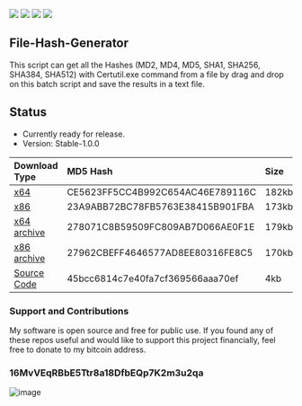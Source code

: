 <a href="https://github.com/chainski/File-Hash-Generator"><img src="https://img.shields.io/badge/license-GPL--3.0-orange"></a> 
<a href="https://github.com/chainski/File-Hash-Generator"><img src="https://img.shields.io/badge/OPEN--SOURCE-YES-green"></a>
<a href="https://github.com/chainski/File-Hash-Generator/releases"><img src="https://img.shields.io/github/v/release/chainski/File-Hash-Generator"></a> 
<a href="https://github.com/chainski/File-Hash-Generator"><img src="https://img.shields.io/badge/contributions-welcome-green"></a>



## File-Hash-Generator
This script can get all the Hashes (MD2, MD4, MD5, SHA1, SHA256, SHA384, SHA512) with 
Certutil.exe command from a file by drag and drop on this batch script and save the results in a text file.

## Status
- Currently ready for release.
- Version: Stable-1.0.0


| **Download Type** | **MD5 Hash** | **Size**|
|:------------------|:---------------|:--------|
| [x64](https://github.com/chainski/File-Hash-Generator/releases/download/1.0.0.0/File-Hash-Generator_x64.exe) | CE5623FF5CC4B992C654AC46E789116C | 182kb |
| [x86](https://github.com/chainski/File-Hash-Generator/releases/download/1.0.0.0/File-Hash-Generator_x86.exe) | 23A9ABB72BC78FB5763E38415B901FBA | 173kb |
| [x64 archive](https://github.com/chainski/File-Hash-Generator/releases/download/1.0.0.0/File-Hash-Generator_x64.tar.gz) | 278071C8B59509FC809AB7D066AE0F1E | 179kb |
| [x86 archive](https://github.com/chainski/File-Hash-Generator/releases/download/1.0.0.0/File-Hash-Generator_x86.tar.gz) | 27962CBEFF4646577AD8EE80316FE8C5 | 170kb |
| [Source Code](https://github.com/chainski/File-Hash-Generator/archive/refs/tags/1.0.0.0.zip) | 45bcc6814c7e40fa7cf369566aaa70ef | 4kb |

### Support and Contributions
My software is open source and free for public use. 
If you found any of these repos useful and would like to support this project financially, 
feel free to donate to my bitcoin address.
### 16MvVEqRBbE5Ttr8a18DfbEQp7K2m3u2qa

![image](https://user-images.githubusercontent.com/96607632/147606406-9b782015-48af-4708-bf17-7da7460de8f7.png)
